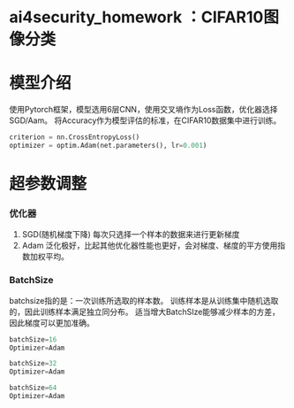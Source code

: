 # ai4security_homework ：CIFAR10图像分类

# 模型介绍
使用Pytorch框架，模型选用6层CNN，使用交叉墒作为Loss函数，优化器选择SGD/Aam。
将Accuracy作为模型评估的标准，在CIFAR10数据集中进行训练。
```py
criterion = nn.CrossEntropyLoss()
optimizer = optim.Adam(net.parameters(), lr=0.001)
```

# 超参数调整
### 优化器
1. SGD(随机梯度下降)  每次只选择一个样本的数据来进行更新梯度
2. Adam  泛化极好，比起其他优化器性能也更好，会对梯度、梯度的平方使用指数加权平均。

### BatchSize
batchsize指的是：一次训练所选取的样本数。
训练样本是从训练集中随机选取的，因此训练样本满足独立同分布。
适当增大BatchSIze能够减少样本的方差，因此梯度可以更加准确。

```py
batchSize=16
Optimizer=Adam
```

```py
batchSize=32
Optimizer=Adam
```


```py
batchSize=64
Optimizer=Adam
```
